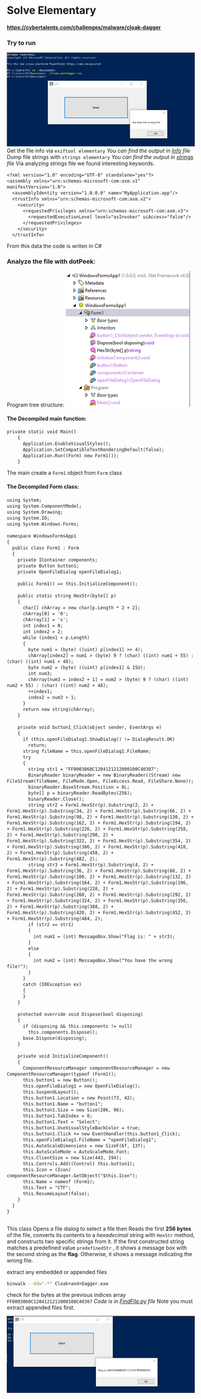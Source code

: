 # Solve Elementary
#### https://cybertalents.com/challenges/malware/cloak-dagger

### Try to run
![alt text](images/image.png)
Get the file info via `exiftool elementary`
*You can find the output in [Info](Info.txt) file* 
Dump file strings with `strings elementary`
*You can find the output in [strings](Strings.txt) file* 
Via analyzing strings file we found interesting keywords.
```
<?xml version="1.0" encoding="UTF-8" standalone="yes"?>
<assembly xmlns="urn:schemas-microsoft-com:asm.v1" manifestVersion="1.0">
  <assemblyIdentity version="1.0.0.0" name="MyApplication.app"/>
  <trustInfo xmlns="urn:schemas-microsoft-com:asm.v2">
    <security>
      <requestedPrivileges xmlns="urn:schemas-microsoft-com:asm.v3">
        <requestedExecutionLevel level="asInvoker" uiAccess="false"/>
      </requestedPrivileges>
    </security>
  </trustInfo>
```

From this data the code is writen in C#

### Analyze the file with dotPeek:

Program tree structure:
![alt text](images/image-1.png)

#### The Decompiled main function:
```
private static void Main()
    {
      Application.EnableVisualStyles();
      Application.SetCompatibleTextRenderingDefault(false);
      Application.Run((Form) new Form1());
    }
```
The main create a `Form1` object from `Form` class

#### The Decompiled Form class:
```
using System;
using System.ComponentModel;
using System.Drawing;
using System.IO;
using System.Windows.Forms;

namespace WindowsFormsApp1
{
  public class Form1 : Form
  {
    private IContainer components;
    private Button button1;
    private OpenFileDialog openFileDialog1;

    public Form1() => this.InitializeComponent();

    public static string HexStr(byte[] p)
    {
      char[] chArray = new char[p.Length * 2 + 2];
      chArray[0] = '0';
      chArray[1] = 'x';
      int index1 = 0;
      int index2 = 2;
      while (index1 < p.Length)
      {
        byte num1 = (byte) ((uint) p[index1] >> 4);
        chArray[index2] = num1 > (byte) 9 ? (char) ((int) num1 + 55) : (char) ((int) num1 + 48);
        byte num2 = (byte) ((uint) p[index1] & 15U);
        int num3;
        chArray[num3 = index2 + 1] = num2 > (byte) 9 ? (char) ((int) num2 + 55) : (char) ((int) num2 + 48);
        ++index1;
        index2 = num3 + 1;
      }
      return new string(chArray);
    }

    private void button1_Click(object sender, EventArgs e)
    {
      if (this.openFileDialog1.ShowDialog() != DialogResult.OK)
        return;
      string fileName = this.openFileDialog1.FileName;
      try
      {
        string str1 = "FF0003060C1204121212000100C40307";
        BinaryReader binaryReader = new BinaryReader((Stream) new FileStream(fileName, FileMode.Open, FileAccess.Read, FileShare.None));
        binaryReader.BaseStream.Position = 0L;
        byte[] p = binaryReader.ReadBytes(256);
        binaryReader.Close();
        string str2 = Form1.HexStr(p).Substring(2, 2) + Form1.HexStr(p).Substring(34, 2) + Form1.HexStr(p).Substring(66, 2) + Form1.HexStr(p).Substring(98, 2) + Form1.HexStr(p).Substring(130, 2) + Form1.HexStr(p).Substring(162, 2) + Form1.HexStr(p).Substring(194, 2) + Form1.HexStr(p).Substring(226, 2) + Form1.HexStr(p).Substring(258, 2) + Form1.HexStr(p).Substring(290, 2) + Form1.HexStr(p).Substring(322, 2) + Form1.HexStr(p).Substring(354, 2) + Form1.HexStr(p).Substring(386, 2) + Form1.HexStr(p).Substring(418, 2) + Form1.HexStr(p).Substring(450, 2) + Form1.HexStr(p).Substring(482, 2);
        string str3 = Form1.HexStr(p).Substring(4, 2) + Form1.HexStr(p).Substring(36, 2) + Form1.HexStr(p).Substring(68, 2) + Form1.HexStr(p).Substring(100, 2) + Form1.HexStr(p).Substring(132, 2) + Form1.HexStr(p).Substring(164, 2) + Form1.HexStr(p).Substring(196, 2) + Form1.HexStr(p).Substring(228, 2) + Form1.HexStr(p).Substring(260, 2) + Form1.HexStr(p).Substring(292, 2) + Form1.HexStr(p).Substring(324, 2) + Form1.HexStr(p).Substring(356, 2) + Form1.HexStr(p).Substring(388, 2) + Form1.HexStr(p).Substring(420, 2) + Form1.HexStr(p).Substring(452, 2) + Form1.HexStr(p).Substring(484, 2);
        if (str2 == str1)
        {
          int num1 = (int) MessageBox.Show("Flag is: " + str3);
        }
        else
        {
          int num2 = (int) MessageBox.Show("You have the wrong file!");
        }
      }
      catch (IOException ex)
      {
      }
    }

    protected override void Dispose(bool disposing)
    {
      if (disposing && this.components != null)
        this.components.Dispose();
      base.Dispose(disposing);
    }

    private void InitializeComponent()
    {
      ComponentResourceManager componentResourceManager = new ComponentResourceManager(typeof (Form1));
      this.button1 = new Button();
      this.openFileDialog1 = new OpenFileDialog();
      this.SuspendLayout();
      this.button1.Location = new Point(73, 42);
      this.button1.Name = "button1";
      this.button1.Size = new Size(286, 96);
      this.button1.TabIndex = 0;
      this.button1.Text = "Select";
      this.button1.UseVisualStyleBackColor = true;
      this.button1.Click += new EventHandler(this.button1_Click);
      this.openFileDialog1.FileName = "openFileDialog1";
      this.AutoScaleDimensions = new SizeF(6f, 13f);
      this.AutoScaleMode = AutoScaleMode.Font;
      this.ClientSize = new Size(443, 194);
      this.Controls.Add((Control) this.button1);
      this.Icon = (Icon) componentResourceManager.GetObject("$this.Icon");
      this.Name = nameof (Form1);
      this.Text = "CTF";
      this.ResumeLayout(false);
    }
  }
}


```

This class Opens a file dialog to select a file then Reads the first **256 bytes** of the file, converts its contents to a *hexadecimal* string with `HexStr` method, and constructs two specific strings from it. If the first constructed string matches a predefined value `predefinedStr` , it shows a message box with the second string as the **flag**. Otherwise, it shows a message indicating the wrong file.

extract any embedded or appended files
```bash
binwalk --dd=".*" Cloak+and+Dagger.exe
```

check for the bytes at the previous indices array `FF0003060C1204121212000100C40307`
*Code is in [FindFile.py](FindFile.py) file*
Note you must extract appended files first.

![alt text](images/image-2.png)